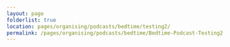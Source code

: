 ```yaml
---
layout: page
folderlist: true
location: pages/organising/podcasts/bedtime/testing2/
permalink: /pages/organising/podcasts/bedtime/Bedtime-Podcast-Testing2
---
```

